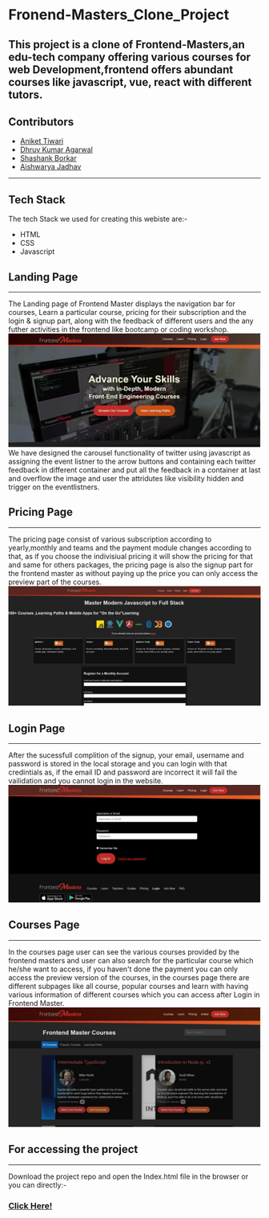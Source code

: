 # Fronend-Masters_Clone_Project

This project is a clone of Frontend-Masters,an edu-tech company offering various courses for web Development,frontend offers abundant courses like javascript, vue, react with different tutors.
----
## Contributors

+ [Aniket Tiwari](https://github.com/aniketT23)
+ [Dhruv Kumar Agarwal](https://github.com/Dhruvkagrawal)
+ [Shashank Borkar](https://github.com/ShashankSKB)
+ [Aishwarya Jadhav](https://github.com/aishwaryaj20)

----
## Tech Stack

The tech Stack we used for creating this webiste are:-
+ HTML
+ CSS
+ Javascript

## Landing Page
----
The Landing page of Frontend Master displays the navigation bar for courses, Learn a particular course, pricing for their subscription and the login & signup part, along with the feedback of different users and the any futher activities in the frontend like bootcamp or coding workshop.
![landing page](https://github.com/aniketT23/Fronend-Masters/blob/master/img/landing.JPG  "Logo Title Text 1")
We have designed the carousel  functionality of twitter using javascript as assigning the event listner to the arrow buttons and containing each twitter feedback in different container and put all the feedback in a container at last and overflow the image and user the attridutes like visibility hidden and trigger on the eventlistners.

## Pricing Page
----
The pricing page consist of various subscription according to yearly,monthly and teams and the payment module changes according to that, as if you choose the indivisiual pricing it will show the pricing for that and same for others packages, the pricing page is also the signup part for the frontend master as without paying up the price you can only access the preview part of the courses.
![landing page](https://github.com/aniketT23/Fronend-Masters/blob/master/img/pricing.JPG  "Logo Title Text 1")

## Login Page
----
After the sucessfull complition of the signup, your email, username and password is stored in the local storage and you can login with that credintials as, if the email ID and password are incorrect it will fail the vailidation and you cannot login in the website.
![landing page](https://github.com/aniketT23/Fronend-Masters/blob/master/img/login.JPG  "Logo Title Text 1")

## Courses Page
----
In the courses page user can see the various courses provided by the frontend masters and user can also search for the particular course which he/she want to access, if you haven't done the payment you can only access the preview version of the courses, in the courses page there are different subpages like all course, popular courses and learn with having various information of different courses which you can access after Login in Frontend Master.
![landing page](https://github.com/aniketT23/Fronend-Masters/blob/master/img/course.JPG  "Logo Title Text 1")

## For accessing the project
---
Download the project repo and open the Index.html file in the browser or you can directly:-
### [Click Here!](https://anikett23.github.io/Fronend-Masters/)


